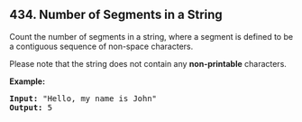 ## 434. Number of Segments in a String

Count the number of segments in a string, where a segment is defined to be a contiguous sequence of non-space characters.

Please note that the string does not contain any **non-printable** characters.

**Example:**
<pre>
<b>Input:</b> "Hello, my name is John"
<b>Output:</b> 5
</pre>
